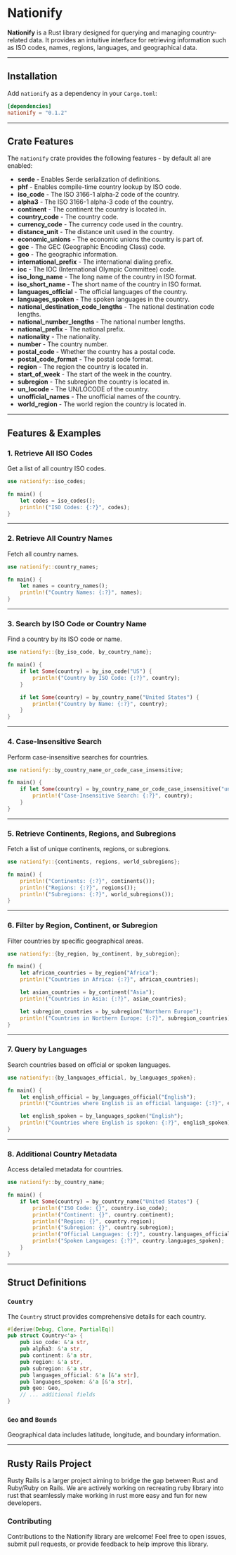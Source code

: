 
# Nationify

**Nationify** is a Rust library designed for querying and managing country-related data. It provides an intuitive interface for retrieving information such as ISO codes, names, regions, languages, and geographical data.

---

## Installation

Add `nationify` as a dependency in your `Cargo.toml`:

```toml
[dependencies]
nationify = "0.1.2"
```

---

## Crate Features

The `nationify` crate provides the following features - by default all are enabled:

- **serde** - Enables Serde serialization of definitions.
- **phf** - Enables compile-time country lookup by ISO code.
- **iso_code** - The ISO 3166-1 alpha-2 code of the country.
- **alpha3** - The ISO 3166-1 alpha-3 code of the country.
- **continent** - The continent the country is located in.
- **country_code** - The country code.
- **currency_code** - The currency code used in the country.
- **distance_unit** - The distance unit used in the country.
- **economic_unions** - The economic unions the country is part of.
- **gec** - The GEC (Geographic Encoding Class) code.
- **geo** - The geographic information.
- **international_prefix** - The international dialing prefix.
- **ioc** - The IOC (International Olympic Committee) code.
- **iso_long_name** - The long name of the country in ISO format.
- **iso_short_name** - The short name of the country in ISO format.
- **languages_official** - The official languages of the country.
- **languages_spoken** - The spoken languages in the country.
- **national_destination_code_lengths** - The national destination code lengths.
- **national_number_lengths** - The national number lengths.
- **national_prefix** - The national prefix.
- **nationality** - The nationality.
- **number** - The country number.
- **postal_code** - Whether the country has a postal code.
- **postal_code_format** - The postal code format.
- **region** - The region the country is located in.
- **start_of_week** - The start of the week in the country.
- **subregion** - The subregion the country is located in.
- **un_locode** - The UN/LOCODE of the country.
- **unofficial_names** - The unofficial names of the country.
- **world_region** - The world region the country is located in.

---

## Features & Examples

### 1. Retrieve All ISO Codes

Get a list of all country ISO codes.

```rust
use nationify::iso_codes;

fn main() {
    let codes = iso_codes();
    println!("ISO Codes: {:?}", codes);
}
```

---

### 2. Retrieve All Country Names

Fetch all country names.

```rust
use nationify::country_names;

fn main() {
    let names = country_names();
    println!("Country Names: {:?}", names);
}
```

---

### 3. Search by ISO Code or Country Name

Find a country by its ISO code or name.

```rust
use nationify::{by_iso_code, by_country_name};

fn main() {
    if let Some(country) = by_iso_code("US") {
        println!("Country by ISO Code: {:?}", country);
    }

    if let Some(country) = by_country_name("United States") {
        println!("Country by Name: {:?}", country);
    }
}
```

---

### 4. Case-Insensitive Search

Perform case-insensitive searches for countries.

```rust
use nationify::by_country_name_or_code_case_insensitive;

fn main() {
    if let Some(country) = by_country_name_or_code_case_insensitive("united states") {
        println!("Case-Insensitive Search: {:?}", country);
    }
}
```

---

### 5. Retrieve Continents, Regions, and Subregions

Fetch a list of unique continents, regions, or subregions.

```rust
use nationify::{continents, regions, world_subregions};

fn main() {
    println!("Continents: {:?}", continents());
    println!("Regions: {:?}", regions());
    println!("Subregions: {:?}", world_subregions());
}
```

---

### 6. Filter by Region, Continent, or Subregion

Filter countries by specific geographical areas.

```rust
use nationify::{by_region, by_continent, by_subregion};

fn main() {
    let african_countries = by_region("Africa");
    println!("Countries in Africa: {:?}", african_countries);

    let asian_countries = by_continent("Asia");
    println!("Countries in Asia: {:?}", asian_countries);

    let subregion_countries = by_subregion("Northern Europe");
    println!("Countries in Northern Europe: {:?}", subregion_countries);
}
```

---

### 7. Query by Languages

Search countries based on official or spoken languages.

```rust
use nationify::{by_languages_official, by_languages_spoken};

fn main() {
    let english_official = by_languages_official("English");
    println!("Countries where English is an official language: {:?}", english_official);

    let english_spoken = by_languages_spoken("English");
    println!("Countries where English is spoken: {:?}", english_spoken);
}
```

---

### 8. Additional Country Metadata

Access detailed metadata for countries.

```rust
use nationify::by_country_name;

fn main() {
    if let Some(country) = by_country_name("United States") {
        println!("ISO Code: {}", country.iso_code);
        println!("Continent: {}", country.continent);
        println!("Region: {}", country.region);
        println!("Subregion: {}", country.subregion);
        println!("Official Languages: {:?}", country.languages_official);
        println!("Spoken Languages: {:?}", country.languages_spoken);
    }
}
```

---

## Struct Definitions

### `Country`

The `Country` struct provides comprehensive details for each country.

```rust
#[derive(Debug, Clone, PartialEq)]
pub struct Country<'a> {
    pub iso_code: &'a str,
    pub alpha3: &'a str,
    pub continent: &'a str,
    pub region: &'a str,
    pub subregion: &'a str,
    pub languages_official: &'a [&'a str],
    pub languages_spoken: &'a [&'a str],
    pub geo: Geo,
    // ... additional fields
}
```

### `Geo` and `Bounds`

Geographical data includes latitude, longitude, and boundary information.

---

## Rusty Rails Project

Rusty Rails is a larger project aiming to bridge the gap between Rust and Ruby/Ruby on Rails. We are actively working on recreating ruby library into rust that seamlessly make working in rust more easy and fun for new developers.

### Contributing

Contributions to the Nationify library are welcome! Feel free to open issues, submit pull requests, or provide feedback to help improve this library.
